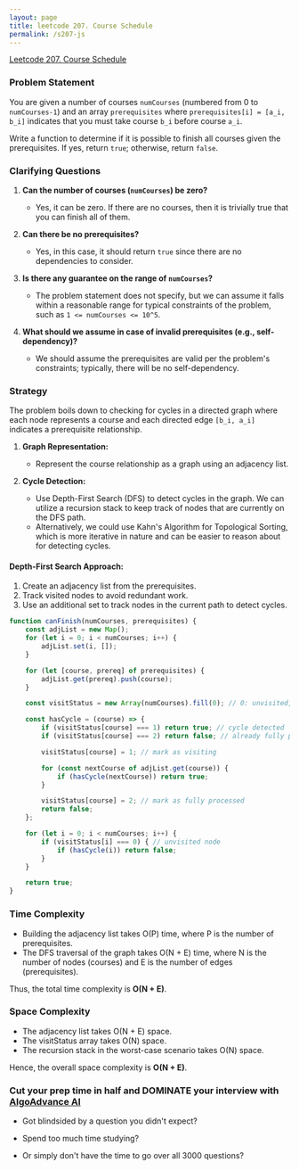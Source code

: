 ```yaml
---
layout: page
title: leetcode 207. Course Schedule
permalink: /s207-js
---
```

[Leetcode 207. Course Schedule](https://algoadvance.github.io/algoadvance/l207)
### Problem Statement

You are given a number of courses `numCourses` (numbered from 0 to `numCourses-1`) and an array `prerequisites` where `prerequisites[i] = [a_i, b_i]` indicates that you must take course `b_i` before course `a_i`.

Write a function to determine if it is possible to finish all courses given the prerequisites. If yes, return `true`; otherwise, return `false`.

### Clarifying Questions

1. **Can the number of courses (`numCourses`) be zero?**
   - Yes, it can be zero. If there are no courses, then it is trivially true that you can finish all of them.

2. **Can there be no prerequisites?**
   - Yes, in this case, it should return `true` since there are no dependencies to consider.

3. **Is there any guarantee on the range of `numCourses`?**
   - The problem statement does not specify, but we can assume it falls within a reasonable range for typical constraints of the problem, such as `1 <= numCourses <= 10^5`.

4. **What should we assume in case of invalid prerequisites (e.g., self-dependency)?**
   - We should assume the prerequisites are valid per the problem's constraints; typically, there will be no self-dependency.

### Strategy

The problem boils down to checking for cycles in a directed graph where each node represents a course and each directed edge `[b_i, a_i]` indicates a prerequisite relationship.

1. **Graph Representation:**
   - Represent the course relationship as a graph using an adjacency list.

2. **Cycle Detection:**
   - Use Depth-First Search (DFS) to detect cycles in the graph. We can utilize a recursion stack to keep track of nodes that are currently on the DFS path.
   - Alternatively, we could use Kahn's Algorithm for Topological Sorting, which is more iterative in nature and can be easier to reason about for detecting cycles.

#### Depth-First Search Approach:

1. Create an adjacency list from the prerequisites.
2. Track visited nodes to avoid redundant work.
3. Use an additional set to track nodes in the current path to detect cycles.

```javascript
function canFinish(numCourses, prerequisites) {
    const adjList = new Map();
    for (let i = 0; i < numCourses; i++) {
        adjList.set(i, []);
    }

    for (let [course, prereq] of prerequisites) {
        adjList.get(prereq).push(course);
    }

    const visitStatus = new Array(numCourses).fill(0); // 0: unvisited, 1: visiting, 2: visited

    const hasCycle = (course) => {
        if (visitStatus[course] === 1) return true; // cycle detected
        if (visitStatus[course] === 2) return false; // already fully processed

        visitStatus[course] = 1; // mark as visiting

        for (const nextCourse of adjList.get(course)) {
            if (hasCycle(nextCourse)) return true;
        }

        visitStatus[course] = 2; // mark as fully processed
        return false;
    };

    for (let i = 0; i < numCourses; i++) {
        if (visitStatus[i] === 0) { // unvisited node
            if (hasCycle(i)) return false;
        }
    }

    return true;
}
```

### Time Complexity

- Building the adjacency list takes O(P) time, where P is the number of prerequisites.
- The DFS traversal of the graph takes O(N + E) time, where N is the number of nodes (courses) and E is the number of edges (prerequisites).

Thus, the total time complexity is **O(N + E)**.

### Space Complexity

- The adjacency list takes O(N + E) space.
- The visitStatus array takes O(N) space.
- The recursion stack in the worst-case scenario takes O(N) space.

Hence, the overall space complexity is **O(N + E)**.


### Cut your prep time in half and DOMINATE your interview with [AlgoAdvance AI](https://algoAdvance.com)

- Got blindsided by a question you didn't expect?

- Spend too much time studying?

- Or simply don't have the time to go over all 3000 questions?

